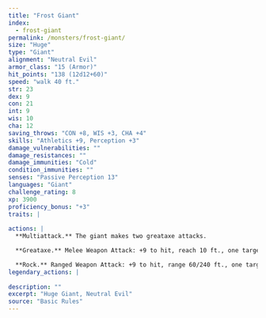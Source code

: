 ```yaml
---
title: "Frost Giant"
index:
  - frost-giant
permalink: /monsters/frost-giant/
size: "Huge"
type: "Giant"
alignment: "Neutral Evil"
armor_class: "15 (Armor)"
hit_points: "138 (12d12+60)"
speed: "walk 40 ft."
str: 23
dex: 9
con: 21
int: 9
wis: 10
cha: 12
saving_throws: "CON +8, WIS +3, CHA +4"
skills: "Athletics +9, Perception +3"
damage_vulnerabilities: ""
damage_resistances: ""
damage_immunities: "Cold"
condition_immunities: ""
senses: "Passive Perception 13"
languages: "Giant"
challenge_rating: 8
xp: 3900
proficiency_bonus: "+3"
traits: |
  
actions: |
  **Multiattack.** The giant makes two greataxe attacks.

  **Greataxe.** Melee Weapon Attack: +9 to hit, reach 10 ft., one target. Hit: 25 (3d12 + 6) slashing damage.

  **Rock.** Ranged Weapon Attack: +9 to hit, range 60/240 ft., one target. Hit: 28 (4d10 + 6) bludgeoning damage.  
legendary_actions: |
  
description: ""
excerpt: "Huge Giant, Neutral Evil"
source: "Basic Rules"
---
```

